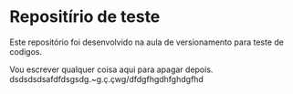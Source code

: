 # Repositírio de teste

Este repositório foi desenvolvido na aula de versionamento para teste de codigos.

Vou escrever qualquer coisa aqui para apagar depois.
dsdsdsdsafdfdsgsdg.~g.ç.çwg/dfdgfhgdhfghdgfhd
